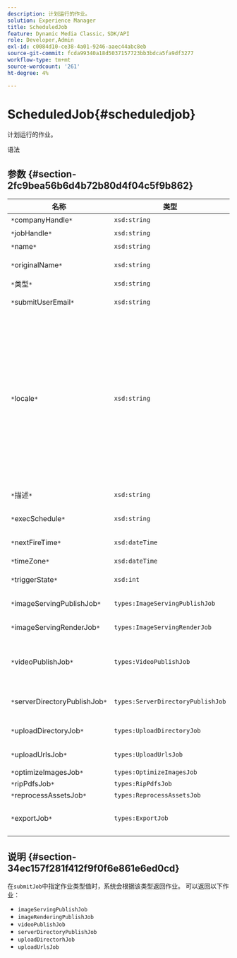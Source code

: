 ```yaml
---
description: 计划运行的作业。
solution: Experience Manager
title: ScheduledJob
feature: Dynamic Media Classic，SDK/API
role: Developer,Admin
exl-id: c0084d10-ce38-4a01-9246-aaec44abc8eb
source-git-commit: fcda99340a18d5037157723bb3bdca5fa9df3277
workflow-type: tm+mt
source-wordcount: '261'
ht-degree: 4%

---
```


# ScheduledJob{#scheduledjob}

计划运行的作业。

语法

## 参数 {#section-2fc9bea56b6d4b72b80d4f04c5f9b862}

| 名称 | 类型 | 说明 |
|---|---|---|
| `*`companyHandle`*` | `xsd:string` | 公司负责人。 |
| `*`jobHandle`*` | `xsd:string` | 计划作业句柄。 |
| `*`name`*` | `xsd:string` | 作业名称. |
| `*`originalName`*` | `xsd:string` | 计划作业的原始名称。 |
| `*`类型`*` | `xsd:string` | 作业类型。 |
| `*`submitUserEmail`*` | `xsd:string` | 计划作业的用户的电子邮件地址。 |
| `*`locale`*` | `xsd:string` | 用于作业日志详细信息和电子邮件本地化的区域设置。 区域设置指定为`<language_code>[- <country_code>]`，其中语言代码为ISO-639指定的小写字母双字母代码，而可选国家/地区代码为ISO-3166指定的大写双字母代码。 例如，英语（美国）的区域设置字符串将为：`en-US`。 |
| `*`描述`*` | `xsd:string` | 最初在`submitJob`中指定的作业描述。 |
| `*`execSchedule`*` | `xsd:string` | 作业计划运行的时间。 |
| `*`nextFireTime`*` | `xsd:dateTime` | 作业将被触发的日期、时间和时区。 |
| `*`timeZone`*` | `xsd:dateTime` | 计划作业的时区。 |
| `*`triggerState`*` | `xsd:int` | 选择作业触发器状态。 |
| `*`imageServingPublishJob`*` | `types:ImageServingPublishJob` | 图像提供发布作业的作业详细信息。 |
| `*`imageServingRenderJob`*` | `types:ImageServingRenderJob` | 图像渲染作业的作业详细信息。 |
| `*`videoPublishJob`*` | `types:VideoPublishJob` | 视频发布作业的作业详细信息。 请参阅[VideoPublishJob](https://experienceleague.adobe.com/docs/dynamic-media-developer-resources/image-production-api/data-types/r-scheduled-job.html)。 |
| `*`serverDirectoryPublishJob`*` | `types:ServerDirectoryPublishJob` | 服务器目录发布作业的作业详细信息。 |
| `*`uploadDirectoryJob`*` | `types:UploadDirectoryJob` | 上载目录作业的作业详细信息。 |
| `*`uploadUrlsJob`*` | `types:UploadUrlsJob` | 上载URL作业的作业详细信息。 |
| `*`optimizeImagesJob`*` | `types:OptimizeImagesJob` |  |
| `*`ripPdfsJob`*` | `types:RipPdfsJob` |  |
| `*`reprocessAssetsJob`*` | `types:ReprocessAssetsJob` |  |
| `*`exportJob`*` | `types:ExportJob` | 允许授权导出以前上传的文件。 请参阅[导出作业](https://experienceleague.adobe.com/docs/dynamic-media-developer-resources/image-production-api/data-types/r-scheduled-job.html)。 |

## 说明 {#section-34ec157f281f412f9f0f6e861e6ed0cd}

在`submitJob`中指定作业类型值时，系统会根据该类型返回作业。 可以返回以下作业：

* `imageServingPublishJob`
* `imageRenderingPublishJob`
* `videoPublishJob`
* `serverDirectoryPublishJob`
* `uploadDirectorhJob`
* `uploadUrlsJob`
